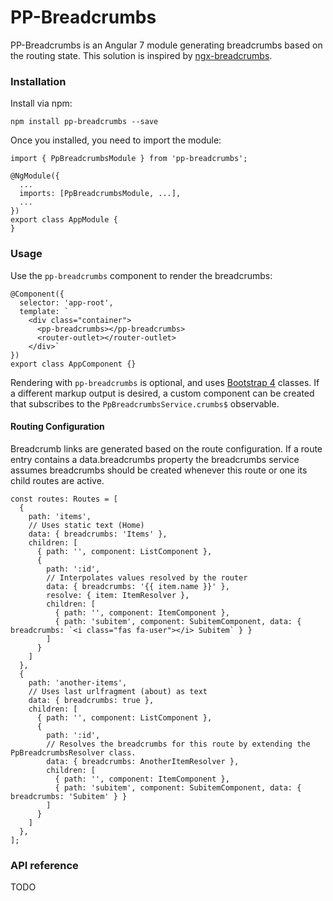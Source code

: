 # PP-Breadcrumbs

PP-Breadcrumbs is an Angular 7 module generating breadcrumbs based on the routing state. This solution is inspired by [ngx-breadcrumbs](https://github.com/peterbsmith2/ngx-breadcrumbs).

### Installation

Install via npm:
```
npm install pp-breadcrumbs --save 
```
Once you installed, you need to import the module:
```
import { PpBreadcrumbsModule } from 'pp-breadcrumbs';

@NgModule({
  ...
  imports: [PpBreadcrumbsModule, ...],
  ...
})
export class AppModule {
}
```

### Usage

Use the `pp-breadcrumbs` component to render the breadcrumbs:
```
@Component({
  selector: 'app-root',
  template: `
    <div class="container">
      <pp-breadcrumbs></pp-breadcrumbs>
      <router-outlet></router-outlet>
    </div>`
})
export class AppComponent {}
```

Rendering with `pp-breadcrumbs` is optional, and uses [Bootstrap 4](https://getbootstrap.com/) classes. If a different markup output is desired, a custom component can be created that subscribes to the `PpBreadcrumbsService.crumbs$` observable.

#### Routing Configuration

Breadcrumb links are generated based on the route configuration. If a route entry contains a data.breadcrumbs property the breadcrumbs service assumes breadcrumbs should be created whenever this route or one its child routes are active.
```
const routes: Routes = [
  {
    path: 'items',
    // Uses static text (Home)
    data: { breadcrumbs: 'Items' },
    children: [
      { path: '', component: ListComponent },
      {
        path: ':id',
        // Interpolates values resolved by the router
        data: { breadcrumbs: '{{ item.name }}' },
        resolve: { item: ItemResolver },
        children: [
          { path: '', component: ItemComponent },
          { path: 'subitem', component: SubitemComponent, data: { breadcrumbs: `<i class="fas fa-user"></i> Subitem` } }
        ]
      }
    ]
  },
  {
    path: 'another-items',
    // Uses last urlfragment (about) as text
    data: { breadcrumbs: true },
    children: [
      { path: '', component: ListComponent },
      {
        path: ':id',
        // Resolves the breadcrumbs for this route by extending the PpBreadcrumbsResolver class.
        data: { breadcrumbs: AnotherItemResolver },
        children: [
          { path: '', component: ItemComponent },
          { path: 'subitem', component: SubitemComponent, data: { breadcrumbs: 'Subitem' } }
        ]
      }
    ]
  },
];
```

### API reference

TODO
